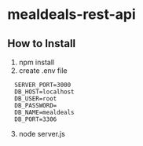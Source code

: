 # mealdeals-rest-api

## How to Install
1. npm install
2. create .env file
```
  SERVER_PORT=3000
  DB_HOST=localhost
  DB_USER=root
  DB_PASSWORD=
  DB_NAME=mealdeals
  DB_PORT=3306
```
3. node server.js
